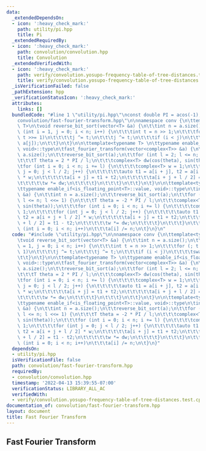 ```yaml
---
data:
  _extendedDependsOn:
  - icon: ':heavy_check_mark:'
    path: utility/pi.hpp
    title: Pi
  _extendedRequiredBy:
  - icon: ':heavy_check_mark:'
    path: convolution/convolution.hpp
    title: Convolution
  _extendedVerifiedWith:
  - icon: ':heavy_check_mark:'
    path: verify/convolution.yosupo-frequency-table-of-tree-distances.test.cpp
    title: verify/convolution.yosupo-frequency-table-of-tree-distances.test.cpp
  _isVerificationFailed: false
  _pathExtension: hpp
  _verificationStatusIcon: ':heavy_check_mark:'
  attributes:
    links: []
  bundledCode: "#line 1 \"utility/pi.hpp\"\nconst double PI = acos(-1);\n#line 2 \"\
    convolution/fast-fourier-transform.hpp\"\n\nnamespace conv {\n\ttemplate<typename\
    \ T>\n\tvoid reverse_bit_sort(vector<T> &a) {\n\t\tint n = a.size();\n\t\tfor\
    \ (int i = 1, j = 0; i < n; i++) {\n\t\t\tint t = n >> 1;\n\t\t\tfor (; t & j;\
    \ t >>= 1)\n\t\t\t\tj ^= t;\n\t\t\tj ^= t;\n\t\t\tif (i < j)\n\t\t\t\tswap(a[i],\
    \ a[j]);\n\t\t}\n\t}\n\n\ttemplate<typename T> \n\ttypename enable_if<is_floating_point<T>::value,\
    \ void>::type\n\tfast_fourier_transform(vector<complex<T>> &a) {\n\t\tint n =\
    \ a.size();\n\t\treverse_bit_sort(a);\n\t\tfor (int l = 2; l <= n; l <<= 1) {\n\
    \t\t\tT theta = 2 * PI / l;\n\t\t\tcomplex<T> dw(cos(theta), sin(theta));\n\t\t\
    \tfor (int i = 0; i < n; i += l) {\n\t\t\t\tcomplex<T> w = 1;\n\t\t\t\tfor (int\
    \ j = 0; j < l / 2; j++) {\n\t\t\t\t\tauto t1 = a[i + j], t2 = a[i + j + l / 2]\
    \ * w;\n\t\t\t\t\ta[i + j] = t1 + t2;\n\t\t\t\t\ta[i + j + l / 2] = t1 - t2;\n\
    \t\t\t\t\tw *= dw;\n\t\t\t\t}\n\t\t\t}\n\t\t}\n\t}\n\n\ttemplate<typename T> \n\
    \ttypename enable_if<is_floating_point<T>::value, void>::type\n\tinverse_fast_fourier_transform(vector<complex<T>>\
    \ &a) {\n\t\tint n = a.size();\n\t\treverse_bit_sort(a);\n\t\tfor (int l = 2;\
    \ l <= n; l <<= 1) {\n\t\t\tT theta = -2 * PI / l;\n\t\t\tcomplex<T> dw(cos(theta),\
    \ sin(theta));\n\t\t\tfor (int i = 0; i < n; i += l) {\n\t\t\t\tcomplex<T> w =\
    \ 1;\n\t\t\t\tfor (int j = 0; j < l / 2; j++) {\n\t\t\t\t\tauto t1 = a[i + j],\
    \ t2 = a[i + j + l / 2] * w;\n\t\t\t\t\ta[i + j] = t1 + t2;\n\t\t\t\t\ta[i + j\
    \ + l / 2] = t1 - t2;\n\t\t\t\t\tw *= dw;\n\t\t\t\t}\n\t\t\t}\n\t\t}\n\t\tfor\
    \ (int i = 0; i < n; i++)\n\t\t\ta[i] /= n;\n\t}\n}\n"
  code: "#include \"utility/pi.hpp\"\n\nnamespace conv {\n\ttemplate<typename T>\n\
    \tvoid reverse_bit_sort(vector<T> &a) {\n\t\tint n = a.size();\n\t\tfor (int i\
    \ = 1, j = 0; i < n; i++) {\n\t\t\tint t = n >> 1;\n\t\t\tfor (; t & j; t >>=\
    \ 1)\n\t\t\t\tj ^= t;\n\t\t\tj ^= t;\n\t\t\tif (i < j)\n\t\t\t\tswap(a[i], a[j]);\n\
    \t\t}\n\t}\n\n\ttemplate<typename T> \n\ttypename enable_if<is_floating_point<T>::value,\
    \ void>::type\n\tfast_fourier_transform(vector<complex<T>> &a) {\n\t\tint n =\
    \ a.size();\n\t\treverse_bit_sort(a);\n\t\tfor (int l = 2; l <= n; l <<= 1) {\n\
    \t\t\tT theta = 2 * PI / l;\n\t\t\tcomplex<T> dw(cos(theta), sin(theta));\n\t\t\
    \tfor (int i = 0; i < n; i += l) {\n\t\t\t\tcomplex<T> w = 1;\n\t\t\t\tfor (int\
    \ j = 0; j < l / 2; j++) {\n\t\t\t\t\tauto t1 = a[i + j], t2 = a[i + j + l / 2]\
    \ * w;\n\t\t\t\t\ta[i + j] = t1 + t2;\n\t\t\t\t\ta[i + j + l / 2] = t1 - t2;\n\
    \t\t\t\t\tw *= dw;\n\t\t\t\t}\n\t\t\t}\n\t\t}\n\t}\n\n\ttemplate<typename T> \n\
    \ttypename enable_if<is_floating_point<T>::value, void>::type\n\tinverse_fast_fourier_transform(vector<complex<T>>\
    \ &a) {\n\t\tint n = a.size();\n\t\treverse_bit_sort(a);\n\t\tfor (int l = 2;\
    \ l <= n; l <<= 1) {\n\t\t\tT theta = -2 * PI / l;\n\t\t\tcomplex<T> dw(cos(theta),\
    \ sin(theta));\n\t\t\tfor (int i = 0; i < n; i += l) {\n\t\t\t\tcomplex<T> w =\
    \ 1;\n\t\t\t\tfor (int j = 0; j < l / 2; j++) {\n\t\t\t\t\tauto t1 = a[i + j],\
    \ t2 = a[i + j + l / 2] * w;\n\t\t\t\t\ta[i + j] = t1 + t2;\n\t\t\t\t\ta[i + j\
    \ + l / 2] = t1 - t2;\n\t\t\t\t\tw *= dw;\n\t\t\t\t}\n\t\t\t}\n\t\t}\n\t\tfor\
    \ (int i = 0; i < n; i++)\n\t\t\ta[i] /= n;\n\t}\n}"
  dependsOn:
  - utility/pi.hpp
  isVerificationFile: false
  path: convolution/fast-fourier-transform.hpp
  requiredBy:
  - convolution/convolution.hpp
  timestamp: '2022-04-13 15:39:55-07:00'
  verificationStatus: LIBRARY_ALL_AC
  verifiedWith:
  - verify/convolution.yosupo-frequency-table-of-tree-distances.test.cpp
documentation_of: convolution/fast-fourier-transform.hpp
layout: document
title: Fast Fourier Transform
---
```


## Fast Fourier Transform